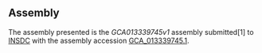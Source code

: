 Assembly
--------

The assembly presented is the
_GCA013339745v1_
assembly submitted[1] to
[INSDC](https://www.insdc.org) with the assembly accession
[GCA\_013339745.1](https://www.ebi.ac.uk/ena/data/view/GCA_013339745.1).
